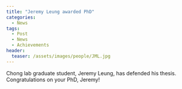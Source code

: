 ```yaml
---
title: "Jeremy Leung awarded PhD"
categories:
  - News
tags:
  - Post
  - News
  - Achievements
header:	
  teaser: /assets/images/people/JML.jpg
---
```

Chong lab graduate student, Jeremy Leung, has defended his thesis.
Congratulations on your PhD, Jeremy!

